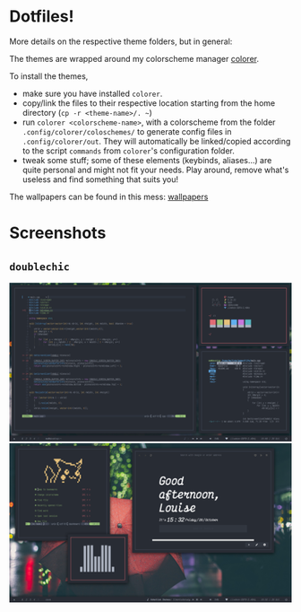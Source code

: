# Dotfiles!

More details on the respective theme folders, but in general:

The themes are wrapped around my colorscheme manager [colorer](https://github.com/kiddae/colorer).

To install the themes,

+ make sure you have installed `colorer`.
+ copy/link the files to their respective location starting from the home directory (`cp -r <theme-name>/. ~`)
+ run `colorer <colorscheme-name>`, with a colorscheme from the folder `.config/colorer/coloschemes/` to generate config files in `.config/colorer/out`. They will automatically be linked/copied according to the script `commands` from `colorer`'s configuration folder.
+ tweak some stuff; some of these elements (keybinds, aliases...) are quite personal and might not fit your needs. Play around, remove what's useless and find something that suits you!

The wallpapers can be found in this mess: [wallpapers](https://github.com/kiddae/wallpapers)

# Screenshots

## `doublechic`

![screenshot1](doublechic/screenshot1.png)
![screenshot2](doublechic/screenshot2.png)
